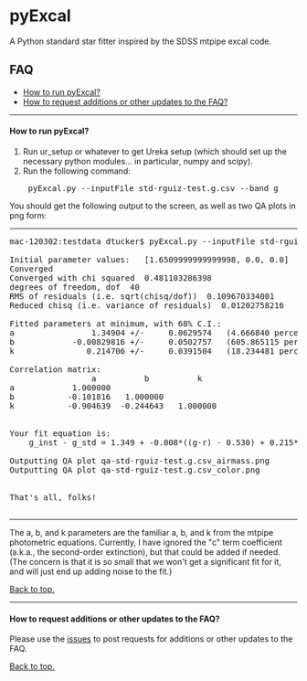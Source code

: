 # <a name="top"></a>pyExcal
A Python standard star fitter inspired by the SDSS mtpipe excal code.

## FAQ

* [How to run pyExcal?](#howtorun)
* [How to request additions or other updates to the FAQ?](#moreFAQ)

----------------------------------------------------------------------
#### <a name="howtorun"></a>How to run pyExcal?

<ol>
<li> Run ur_setup or whatever to get Ureka setup (which should set up
     the necessary python modules... in particular, numpy and scipy).
<li> Run the following command:
     <pre> pyExcal.py --inputFile std-rguiz-test.g.csv --band g</pre>
</ol>
You should get the following output to the screen, as well as two
QA plots in png form:

---------------------------------------------------------------------
<pre>
mac-120302:testdata dtucker$ pyExcal.py --inputFile std-rguiz-test.g.csv --band g

Initial parameter values:   [1.6509999999999998, 0.0, 0.0]
Converged
Converged with chi squared  0.481103286398
degrees of freedom, dof  40
RMS of residuals (i.e. sqrt(chisq/dof))  0.109670334001
Reduced chisq (i.e. variance of residuals)  0.01202758216

Fitted parameters at minimum, with 68% C.I.:
a                1.34904 +/-     0.0629574   (4.666840 percent)
b            -0.00829816 +/-     0.0502757   (605.865115 percent)
k               0.214706 +/-     0.0391504   (18.234481 percent)

Correlation matrix:
                 a          b          k
a            1.000000
b           -0.101816   1.000000
k           -0.904639  -0.244643   1.000000


Your fit equation is:
    g_inst - g_std = 1.349 + -0.008*((g-r) - 0.530) + 0.215*X

Outputting QA plot qa-std-rguiz-test.g.csv_airmass.png
Outputting QA plot qa-std-rguiz-test.g.csv_color.png


That's all, folks!

</pre>
---------------------------------------------------------------------

The a, b, and k parameters are the familiar a, b, and k from
the mtpipe photometric equations.  Currently, I have ignored
the "c" term coefficient (a.k.a., the second-order extinction),
but that could be added if needed.  (The concern is that it is
so small that we won't get a significant fit for it, and will
just end up adding noise to the fit.)


[Back to top.](#top)

----------------------------------------------------------------------
#### <a name="moreFAQ"></a>How to request additions or other updates to the FAQ?

Please use the [issues](https://github.com/DouglasLeeTucker/pyExcal/issues) to post requests for additions or other updates 
to the FAQ.


[Back to top.](#top)

